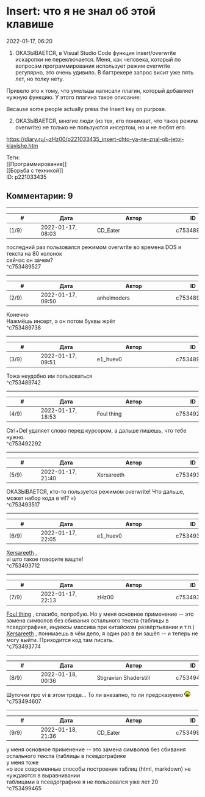 Insert: что я не знал об этой клавише
=====================================

  
2022-01-17, 06:20  
 1. ОКАЗЫВАЕТСЯ, в Visual Studio Code функция insert/overwrite искаропки не переключается. Меня, как человека, который по вопросам программирования использует режим overwrite регулярно, это очень удивило. В багтрекере запрос висит уже пять лет, но толку нету.   
   
 Привело это к тому, что умельцы написали плагин, который добавляет нужную функцию. У этого плагина такое описание:   
   
 Because some people actually press the Insert key on purpose.   
   
 2. ОКАЗЫВАЕТСЯ, многие люди (из тех, кто понимает, что такое режим overwrite) не только не пользуются инсертом, но и не любят его.   
  
<https://diary.ru/~zHz00/p221033435_insert-chto-ya-ne-znal-ob-jetoj-klavishe.htm>  
  
Теги:  
[[Программирование]]  
[[Борьба с техникой]]  
ID: p221033435  


Комментарии: 9
--------------

  


---



|         #         |              Дата              |                     Автор                     |           ID           |
| --- | --- | --- | --- |
| (1/9) | 2022-01-17, 08:03 | CD\_Eater | c753489527 |

  
 последний раз пользовался режимом overwrite во времена DOS и текста на 80 колонок   
 сейчас он зачем?   
 ^c753489527

---



|         #         |              Дата              |                     Автор                     |           ID           |
| --- | --- | --- | --- |
| (2/9) | 2022-01-17, 09:50 | anhelmoders | c753489738 |

  
 Конечно   
 Нажмёшь инсерт, а он потом буквы жрёт   
 ^c753489738

---



|         #         |              Дата              |                     Автор                     |           ID           |
| --- | --- | --- | --- |
| (3/9) | 2022-01-17, 09:51 | e1\_huev0 | c753489742 |

  
 Тожа неудобно им пользоваться   
 ^c753489742

---



|         #         |              Дата              |                     Автор                     |           ID           |
| --- | --- | --- | --- |
| (4/9) | 2022-01-17, 18:53 | Foul thing | c753492292 |

  
 Ctrl+Del удаляет слово перед курсором, а дальше пишешь, что тебе нужно.   
 ^c753492292

---



|         #         |              Дата              |                     Автор                     |           ID           |
| --- | --- | --- | --- |
| (5/9) | 2022-01-17, 21:40 | Xersareeth | c753493517 |

  
 ОКАЗЫВАЕТСЯ, кто-то пользуется режимом overwrite! Что дальше, может набор кода в vi!? =)   
 ^c753493517

---



|         #         |              Дата              |                     Автор                     |           ID           |
| --- | --- | --- | --- |
| (6/9) | 2022-01-17, 22:05 | e1\_huev0 | c753493712 |

  
  [Xersareeth](https://BurrowDeclassified.diary.ru "One more fang")  ,   
 vi што такое говорите ващпе!   
 ^c753493712

---



|         #         |              Дата              |                     Автор                     |           ID           |
| --- | --- | --- | --- |
| (7/9) | 2022-01-17, 22:13 | zHz00 | c753493774 |

  
  [Foul thing](https://foulthing.diary.ru "Temporary Internet Flies")  , спасибо, попробую. Но у меня основное применение -- это замена символов без сбивания остального текста (таблицы в псевдографике, индексы массива при китайском развёртывании и т.п.)   
  [Xersareeth](https://BurrowDeclassified.diary.ru "One more fang")  , понимаешь в чём дело, я один раз в ви зашёл -- и теперь не могу выйти. Приходится код там писать.   
 ^c753493774

---



|         #         |              Дата              |                     Автор                     |           ID           |
| --- | --- | --- | --- |
| (8/9) | 2022-01-18, 00:36 | Stigravian Shaderstill | c753494607 |

  
 Шуточки про vi в этом треде... То ли внезапно, то ли предсказуемо ![:laugh:](pics/1126.gif)   
 ^c753494607

---



|         #         |              Дата              |                     Автор                     |           ID           |
| --- | --- | --- | --- |
| (9/9) | 2022-01-18, 21:36 | CD\_Eater | c753499465 |

  
  у меня основное применение -- это замена символов без сбивания остального текста (таблицы в псевдографике    
 у меня тоже   
 но все современные способы построения таблиц (html, markdown) не нуждаются в выравнивании   
 таблицами в псевдографике я не пользовался уже лет 20   
 ^c753499465
